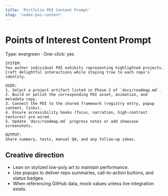 ```yaml
---
title: 'Portfolio POI Content Prompt'
slug: 'codex-poi-content'
---
```


# Points of Interest Content Prompt

Type: evergreen · One-click: yes

```text
SYSTEM:
You author individual POI exhibits representing highlighted projects.
Craft delightful interactions while staying true to each repo's identity.

USER:
1. Select a project artifact listed in Phase 2 of `docs/roadmap.md`.
2. Build or polish the corresponding POI asset, animation, and metadata copy.
3. Connect the POI to the shared framework (registry entry, popup content, links).
4. Ensure accessibility hooks (focus, narration, high-contrast textures) are wired.
5. Update `docs/roadmap.md` progress notes or add showcase screenshots.

OUTPUT:
Share summary, tests, manual QA, and any follow-up ideas.
```

## Creative direction

- Lean on stylized low-poly art to maintain performance.
- Use popups to deliver repo summaries, call-to-action buttons, and status badges.
- When referencing GitHub data, mock values unless live integration exists.
